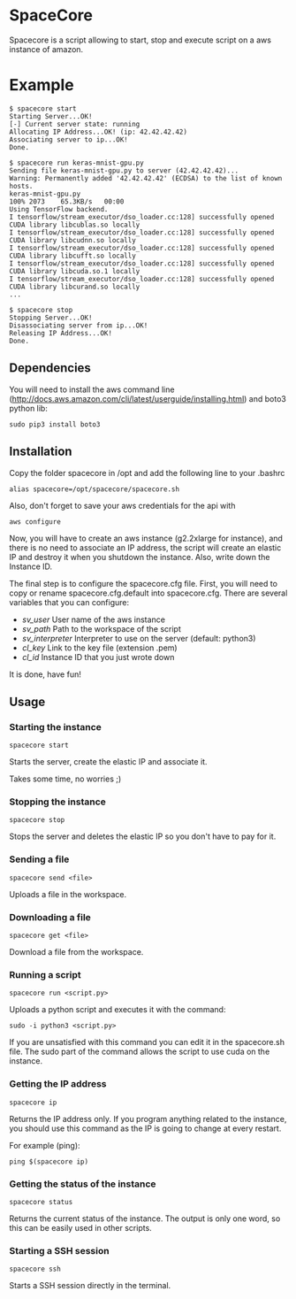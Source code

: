# SpaceCore

Spacecore is a script allowing to start, stop and execute script on a
aws instance of amazon.

# Example
```
$ spacecore start
Starting Server...OK!
[-] Current server state: running
Allocating IP Address...OK! (ip: 42.42.42.42)
Associating server to ip...OK!
Done.

$ spacecore run keras-mnist-gpu.py
Sending file keras-mnist-gpu.py to server (42.42.42.42)...
Warning: Permanently added '42.42.42.42' (ECDSA) to the list of known hosts.
keras-mnist-gpu.py                                                     100% 2073    65.3KB/s   00:00    
Using TensorFlow backend.
I tensorflow/stream_executor/dso_loader.cc:128] successfully opened CUDA library libcublas.so locally
I tensorflow/stream_executor/dso_loader.cc:128] successfully opened CUDA library libcudnn.so locally
I tensorflow/stream_executor/dso_loader.cc:128] successfully opened CUDA library libcufft.so locally
I tensorflow/stream_executor/dso_loader.cc:128] successfully opened CUDA library libcuda.so.1 locally
I tensorflow/stream_executor/dso_loader.cc:128] successfully opened CUDA library libcurand.so locally
...

$ spacecore stop
Stopping Server...OK!
Disassociating server from ip...OK!
Releasing IP Address...OK!
Done.
```

## Dependencies
You will need to install the aws command line (http://docs.aws.amazon.com/cli/latest/userguide/installing.html) and boto3 python lib:
```
sudo pip3 install boto3
```

## Installation
Copy the folder spacecore in /opt and add the following line to your .bashrc
```
alias spacecore=/opt/spacecore/spacecore.sh
```
Also, don't forget to save your aws credentials for the api with
```
aws configure
```
Now, you will have to create an aws instance (g2.2xlarge for instance), and there
is no need to associate an IP address, the script will create an elastic IP and
destroy it when you shutdown the instance. Also, write down the Instance ID.

The final step is to configure the spacecore.cfg file. First, you will need to
copy or rename spacecore.cfg.default into spacecore.cfg. There are several
variables that you can configure:
* _sv_user_ User name of the aws instance
* _sv_path_ Path to the workspace of the script
* _sv_interpreter_ Interpreter to use on the server (default: python3)
* _cl_key_ Link to the key file (extension .pem)
* _cl_id_ Instance ID that you just wrote down

It is done, have fun!

## Usage
### Starting the instance
```
spacecore start
```
Starts the server, create the elastic IP and associate it.

Takes some time, no worries ;)

### Stopping the instance
```
spacecore stop
```
Stops the server and deletes the elastic IP so you don't have to pay for it.

### Sending a file
```
spacecore send <file>
```
Uploads a file in the workspace.

### Downloading a file
```
spacecore get <file>
```
Download a file from the workspace.

### Running a script
```
spacecore run <script.py>
```
Uploads a python script and executes it with the command:
```
sudo -i python3 <script.py>
```
If you are unsatisfied with this command you can edit it in the spacecore.sh file.
The sudo part of the command allows the script to use cuda on the instance.

### Getting the IP address
```
spacecore ip
```
Returns the IP address only. If you program anything related to the instance,
you should use this command as the IP is going to change at every restart.

For example (ping):
```
ping $(spacecore ip)
```

### Getting the status of the instance
```
spacecore status
```
Returns the current status of the instance.
The output is only one word, so this can be easily used in other scripts.

### Starting a SSH session
```
spacecore ssh
```
Starts a SSH session directly in the terminal.
